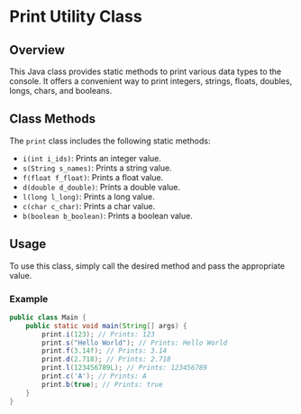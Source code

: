 # Print Utility Class

## Overview
This Java class provides static methods to print various data types to the console. It offers a convenient way to print integers, strings, floats, doubles, longs, chars, and booleans.

## Class Methods
The `print` class includes the following static methods:

- `i(int i_ids)`: Prints an integer value.
- `s(String s_names)`: Prints a string value.
- `f(float f_float)`: Prints a float value.
- `d(double d_double)`: Prints a double value.
- `l(long l_long)`: Prints a long value.
- `c(char c_char)`: Prints a char value.
- `b(boolean b_boolean)`: Prints a boolean value.

## Usage
To use this class, simply call the desired method and pass the appropriate value.

### Example

```java
public class Main {
    public static void main(String[] args) {
        print.i(123); // Prints: 123
        print.s("Hello World"); // Prints: Hello World
        print.f(3.14f); // Prints: 3.14
        print.d(2.718); // Prints: 2.718
        print.l(123456789L); // Prints: 123456789
        print.c('A'); // Prints: A
        print.b(true); // Prints: true
    }
}
